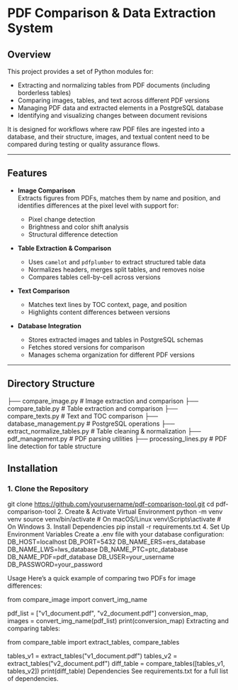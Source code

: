 # PDF Comparison & Data Extraction System

## Overview
This project provides a set of Python modules for:
- Extracting and normalizing tables from PDF documents (including borderless tables)
- Comparing images, tables, and text across different PDF versions
- Managing PDF data and extracted elements in a PostgreSQL database
- Identifying and visualizing changes between document revisions

It is designed for workflows where raw PDF files are ingested into a database, and their structure, images, and textual content need to be compared during testing or quality assurance flows.

---

## Features
- **Image Comparison**  
  Extracts figures from PDFs, matches them by name and position, and identifies differences at the pixel level with support for:
  - Pixel change detection
  - Brightness and color shift analysis
  - Structural difference detection

- **Table Extraction & Comparison**  
  - Uses `camelot` and `pdfplumber` to extract structured table data
  - Normalizes headers, merges split tables, and removes noise
  - Compares tables cell-by-cell across versions

- **Text Comparison**  
  - Matches text lines by TOC context, page, and position
  - Highlights content differences between versions

- **Database Integration**  
  - Stores extracted images and tables in PostgreSQL schemas
  - Fetches stored versions for comparison
  - Manages schema organization for different PDF versions

---

## Directory Structure
├── compare_image.py # Image extraction and comparison
├── compare_table.py # Table extraction and comparison
├── compare_texts.py # Text and TOC comparison
├── database_management.py # PostgreSQL operations
├── extract_normalize_tables.py # Table cleaning & normalization
├── pdf_management.py # PDF parsing utilities
├── processing_lines.py # PDF line detection for table structure


## Installation

### 1. Clone the Repository
git clone https://github.com/yourusername/pdf-comparison-tool.git
cd pdf-comparison-tool
2. Create & Activate Virtual Environment
python -m venv venv
source venv/bin/activate    # On macOS/Linux
venv\Scripts\activate       # On Windows
3. Install Dependencies
pip install -r requirements.txt
4. Set Up Environment Variables
Create a .env file with your database configuration:
DB_HOST=localhost
DB_PORT=5432
DB_NAME_ERS=ers_database
DB_NAME_LWS=lws_database
DB_NAME_PTC=ptc_database
DB_NAME_PDF=pdf_database
DB_USER=your_username
DB_PASSWORD=your_password

Usage
Here’s a quick example of comparing two PDFs for image differences:

from compare_image import convert_img_name

pdf_list = ["v1_document.pdf", "v2_document.pdf"]
conversion_map, images = convert_img_name(pdf_list)
print(conversion_map)
Extracting and comparing tables:

from compare_table import extract_tables, compare_tables

tables_v1 = extract_tables("v1_document.pdf")
tables_v2 = extract_tables("v2_document.pdf")
diff_table = compare_tables([tables_v1, tables_v2])
print(diff_table)
Dependencies
See requirements.txt for a full list of dependencies.
